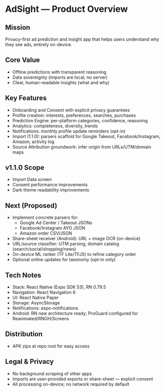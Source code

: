 # AdSight — Product Overview

## Mission
Privacy-first ad prediction and insight app that helps users understand why they see ads, entirely on-device.

## Core Value
- Offline predictions with transparent reasoning
- Data sovereignty (imports are local; no server)
- Clear, human-readable insights (what and why)

## Key Features
- Onboarding and Consent with explicit privacy guarantees
- Profile creation: interests, preferences, searches, purchases
- Prediction Engine: per-platform categories, confidence, reasoning
- Analytics: completeness, diversity, trends
- Notifications: monthly profile update reminders (opt-in)
- Import (1.1.0): parsers scaffold for Google Takeout, Facebook/Instagram, Amazon; activity log
- Source Attribution groundwork: infer origin from URLs/UTM/domain maps

## v1.1.0 Scope
- Import Data screen
- Consent performance improvements
- Dark theme readability improvements

## Next (Proposed)
- Implement concrete parsers for:
  - Google Ad Center / Takeout JSONs
  - Facebook/Instagram AYO JSON
  - Amazon order CSV/JSON
- Share-sheet receiver (Android): URL + image OCR (on-device)
- URL/source classifier: UTM parsing, domain catalog (search/social/shopping/news)
- On-device ML ranker (TF Lite/TFJS) to refine category order
- Optional online updates for taxonomy (opt-in only)

## Tech Notes
- Stack: React Native (Expo SDK 53), RN 0.79.5
- Navigation: React Navigation 6
- UI: React Native Paper
- Storage: AsyncStorage
- Notifications: expo-notifications
- Android: RN new architecture ready; ProGuard configured for Reanimated/RNGH/Screens

## Distribution
- APK zips at repo root for easy access

## Legal & Privacy
- No background scraping of other apps
- Imports are user-provided exports or share-sheet — explicit consent
- All processing on-device; no network required by default